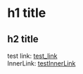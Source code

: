 # h1 title
## h2 title
test link: [test_link](#)  
InnerLink: [testInnerLink](/view/testInnerLink)   
